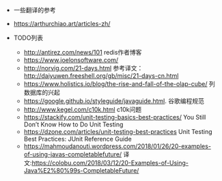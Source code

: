
+  一些翻译的参考
  + https://arthurchiao.art/articles-zh/

+ TODO列表
  + http://antirez.com/news/101    redis作者博客
  + https://www.joelonsoftware.com/
  + http://norvig.com/21-days.html    参考译文：http://daiyuwen.freeshell.org/gb/misc/21-days-cn.html
  + https://www.holistics.io/blog/the-rise-and-fall-of-the-olap-cube/ 列数据库的兴起
  + https://google.github.io/styleguide/javaguide.html. 谷歌编程规范
  + http://www.kegel.com/c10k.html c10k问题
  + https://stackify.com/unit-testing-basics-best-practices/ You Still Don’t Know How to Do Unit Testing
  + https://dzone.com/articles/unit-testing-best-practices   Unit Testing Best Practices: JUnit Reference Guide
  + https://mahmoudanouti.wordpress.com/2018/01/26/20-examples-of-using-javas-completablefuture/ 译文:https://colobu.com/2018/03/12/20-Examples-of-Using-Java%E2%80%99s-CompletableFuture/
